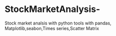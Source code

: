 # StockMarketAnalysis-
Stock market analsis with python tools
with pandas, Matplotlib,seabon,Times series,Scatter Matrix
